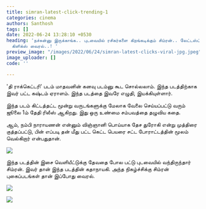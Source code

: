 ```yaml
---
title: simran-latest-click-trending-1
categories: cinema
authors: Santhosh
tags: []
date: 2022-06-24 13:28:10 +0530
heading: 'நச்சுன்னு இருக்காங்க.. புடவையில் ரசிகர்களை கிறங்கடிக்கும் சிம்ரன்.. லேட்டஸ்ட்
  கிளிக்ஸ் வைரல்..! '
preview_image: "/images/2022/06/24/simran-latest-clicks-viral-jpg.jpeg"
image_uploader: []
code: ''

---
```

'தி ராக்கெட்டரி' படம் மாதவனின் கனவு படம்னு கூட சொல்லலாம். இந்த படத்திற்காக இவர் பட்ட கஷ்டம் ஏராளம். இந்த படத்தை இவரே எழுதி, இயக்கியுள்ளார்.

இந்த படம் கிட்டத்தட்ட மூன்று வருடங்களுக்கு மேலாக வேலை செய்யப்பட்டு வரும் ஜூலை 1ம் தேதி ரிலீஸ் ஆகிறது. இது ஒரு உண்மை சம்பவத்தை தழுவிய கதை.

ஆம், நம்பி நாராயணன் என்னும் விஞ்ஞானி பொய்யாக தேச துரோகி என்று முத்திரை குத்தப்பட்டு, பின் எப்படி தன் மீது பட்ட கெட்ட பெயரை சட்ட போராட்டத்தின் மூலம் வெல்கிறார் என்பதுதான்.

![](/images/2022/06/24/simran-rocketry-launch-2-webp.jpeg)

இந்த படத்தின் இசை வெளியீட்டுக்கு தேவதை போல பட்டு புடவையில் வந்திருந்தார் சிம்ரன். இவர் தான் இந்த படத்தின் கதாநாயகி. அந்த நிகழ்ச்சிக்கு சிம்ரன் புகைப்படங்கள் தான் இப்போது வைரல்.

![](/images/2022/06/24/simran-rocketry-launch-3-webp.jpeg)

![](/images/2022/06/24/simran-rocketry-launch-1-webp.jpeg)
